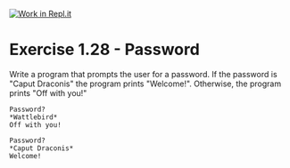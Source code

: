 [![Work in Repl.it](https://classroom.github.com/assets/work-in-replit-14baed9a392b3a25080506f3b7b6d57f295ec2978f6f33ec97e36a161684cbe9.svg)](https://classroom.github.com/online_ide?assignment_repo_id=7462057&assignment_repo_type=AssignmentRepo)
# Exercise 1.28 - Password

Write a program that prompts the user for a password. If the password is "Caput Draconis" the program prints "Welcome!". Otherwise, the program prints "Off with you!"

```plaintext
Password?
*Wattlebird*
Off with you!
```

```plaintext
Password?
*Caput Draconis*
Welcome!
```
